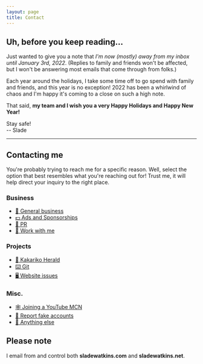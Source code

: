 ```yaml
---
layout: page
title: Contact
---
```


## Uh, before you keep reading...
Just wanted to give you a note that *I'm now (mostly) away from my inbox until January 3rd, 2022*. (Replies to family and friends won't be affected, but I won't be answering most emails that come through from folks.) 

Each year around the holidays, I take some time off to go spend with family and friends, and this year is no exception! 2022 has been a whirlwind of chaos and I'm happy it's coming to a close on such a high note.

That said, **my team and I wish you a very Happy Holidays and Happy New Year!** 

Stay safe!  
-- Slade  

***

## Contacting me
You're probably trying to reach me for a specific reason. Well, select the option that best resembles what you're reaching out for! Trust me, it will help direct your inquiry to the right place.

### Business
- [💼 General business](/contact/business/)
- [💵 Ads and Sponsorships](/contact/ads/)
- [📢 PR](/contact/pr/)
- [🤝 Work with me](/contact/with/)

### Projects
- [📰 Kakariko Herald](https://www.kakarikoherald.com/pages/8-contact)
- [⌨️ Git](/docs/git/)
- [🖥️ Website issues](https://github.com/sladewatkins/website/issues)

### Misc.
- [🕸️ Joining a YouTube MCN](/contact/mcn/)
- [🥸 Report fake accounts](/contact/fakes/)
- [📧 Anything else](/contact/other/)

## Please note
I email from and control both **sladewatkins.com** and **sladewatkins.net**.